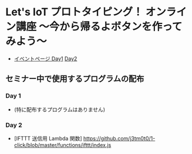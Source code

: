 # Let's IoT プロトタイピング！ オンライン講座 〜今から帰るよボタンを作ってみよう〜

* [イベントページ Day1](https://pages.soracom.jp/20190205_IoT-Prototype_lp.html) [Day2](https://pages.soracom.jp/20190206_IoT-Prototype_lp.html)

## セミナー中で使用するプログラムの配布

### Day 1

* (特に配布するプログラムはありません)

### Day 2

* [IFTTT 送信用 Lambda 関数] https://github.com/j3tm0t0/1-click/blob/master/functions/ifttt/index.js
